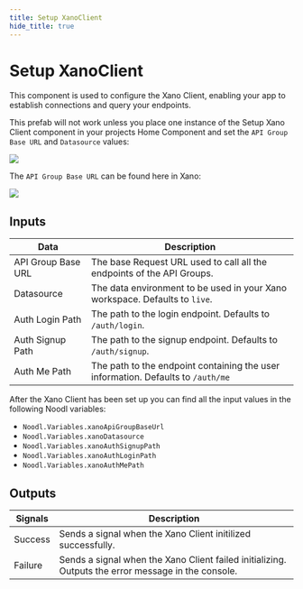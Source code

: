 ```yaml
---
title: Setup XanoClient
hide_title: true
---
```


# Setup XanoClient

This component is used to configure the Xano Client, enabling your app to establish connections and query your endpoints.

This prefab will not work unless you place one instance of the Setup Xano Client component in your projects Home Component and set the `API Group Base URL` and `Datasource` values:

<div className="ndl-image-with-background xl">

![](/library/prefabs/xano/setupxanoclient.png)

</div>

The `API Group Base URL` can be found here in Xano:

<div className="ndl-image-with-background">

![](/library/prefabs/xano/xanobaseurl.png)

</div>

## Inputs

| Data                                                 | Description                                                                      |
| ---------------------------------------------------- | -------------------------------------------------------------------------------- |
| <span className="ndl-data">API Group Base URL</span> | The base Request URL used to call all the endpoints of the API Groups.           |
| <span className="ndl-data">Datasource</span>         | The data environment to be used in your Xano workspace. Defaults to `live`.      |
| <span className="ndl-data">Auth Login Path</span>    | The path to the login endpoint. Defaults to `/auth/login`.                       |
| <span className="ndl-data">Auth Signup Path</span>   | The path to the signup endpoint. Defaults to `/auth/signup`.                     |
| <span className="ndl-data">Auth Me Path</span>       | The path to the endpoint containing the user information. Defaults to `/auth/me` |

After the Xano Client has been set up you can find all the input values in the following Noodl variables:

- `Noodl.Variables.xanoApiGroupBaseUrl`
- `Noodl.Variables.xanoDatasource`
- `Noodl.Variables.xanoAuthSignupPath`
- `Noodl.Variables.xanoAuthLoginPath`
- `Noodl.Variables.xanoAuthMePath`

## Outputs

| Signals                                     | Description                                                                                        |
| ------------------------------------------- | -------------------------------------------------------------------------------------------------- |
| <span className="ndl-signal">Success</span> | Sends a signal when the Xano Client initilized successfully.                                       |
| <span className="ndl-signal">Failure</span> | Sends a signal when the Xano Client failed initializing. Outputs the error message in the console. |
